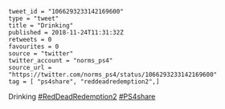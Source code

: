 ```
tweet_id = "1066293233142169600"
type = "tweet"
title = "Drinking"
published = 2018-11-24T11:31:32Z
retweets = 0
favourites = 0
source = "twitter"
twitter_account = "norms_ps4"
source_url = "https://twitter.com/norms_ps4/status/1066293233142169600"
tag = [ "ps4share", "reddeadredemption2",]
```

Drinking [#RedDeadRedemption2](/tags/reddeadredemption2/) [#PS4share](/tags/ps4share/)

<p class='image'><img src='http://mnf.m17s.net/2018/11/24/Dsw8CtqW0AADWlr.jpg' alt=''></p>

